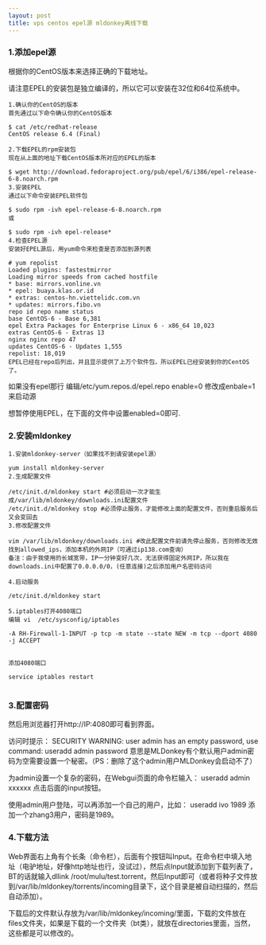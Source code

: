 ```yaml
---
layout: post
title: vps centos epel源 mldonkey离线下载
---
```

### 1.添加epel源

根据你的CentOS版本来选择正确的下载地址。

请注意EPEL的安装包是独立编译的，所以它可以安装在32位和64位系统中。

```
1.确认你的CentOS的版本
首先通过以下命令确认你的CentOS版本

$ cat /etc/redhat-release
CentOS release 6.4 (Final)

2.下载EPEL的rpm安装包
现在从上面的地址下载CentOS版本所对应的EPEL的版本

$ wget http://download.fedoraproject.org/pub/epel/6/i386/epel-release-6-8.noarch.rpm
3.安装EPEL
通过以下命令安装EPEL软件包

$ sudo rpm -ivh epel-release-6-8.noarch.rpm
或

$ sudo rpm -ivh epel-release*
4.检查EPEL源
安装好EPEL源后，用yum命令来检查是否添加到源列表

# yum repolist
Loaded plugins: fastestmirror
Loading mirror speeds from cached hostfile
* base: mirrors.vonline.vn
* epel: buaya.klas.or.id
* extras: centos-hn.viettelidc.com.vn
* updates: mirrors.fibo.vn
repo id repo name status
base CentOS-6 - Base 6,381
epel Extra Packages for Enterprise Linux 6 - x86_64 10,023
extras CentOS-6 - Extras 13
nginx nginx repo 47
updates CentOS-6 - Updates 1,555
repolist: 18,019
EPEL已经在repo后列出，并且显示提供了上万个软件包，所以EPEL已经安装到你的CentOS了。
```
如果没有epel那行 编辑/etc/yum.repos.d/epel.repo  enable=0 修改成enbale=1来启动源


想暂停使用EPEL，在下面的文件中设置enabled=0即可.



### 2.安装mldonkey
```
1.安装mldonkey-server（如果找不到请安装epel源）

yum install mldonkey-server
2.生成配置文件

/etc/init.d/mldonkey start #必须启动一次才能生成/var/lib/mldonkey/downloads.ini配置文件
/etc/init.d/mldonkey stop #必须停止服务，才能修改上面的配置文件，否则重启服务后又会变回去
3.修改配置文件

vim /var/lib/mldonkey/downloads.ini #改此配置文件前请先停止服务，否则修改无效
找到allowed_ips，添加本机的外网IP（可通过ip138.com查询）
备注：由于我使用的长城宽带，IP一分钟变好几次，无法获得固定外网IP，所以我在downloads.ini中配置了0.0.0.0/0，(任意连接)之后添加用户名密码访问

4.启动服务

/etc/init.d/mldonkey start

5.iptables打开4080端口
编辑 vi  /etc/sysconfig/iptables  

-A RH-Firewall-1-INPUT -p tcp -m state --state NEW -m tcp --dport 4080 -j ACCEPT


添加4080端口

service iptables restart


```


### 3.配置密码

然后用浏览器打开http://IP:4080即可看到界面。

访问时提示：
SECURITY WARNING: user admin has an empty password, use command: useradd admin password
意思是MLDonkey有个默认用户admin密码为空需要设置一个秘密。（PS：删除了这个admin用户MLDonkey会启动不了）

为admin设置一个复杂的密码，在Webgui页面的命令栏输入：
useradd admin xxxxxx
点击后面的input按钮。

使用admin用户登陆，可以再添加一个自己的用户，比如：
useradd ivo 1989
添加一个zhang3用户，密码是1989。

### 4.下载方法

Web界面右上角有个长条（命令栏），后面有个按钮叫Input。在命令栏中填入地址（电驴地址，好像http地址也行，没试过），然后点Input就添加到下载列表了，BT的话就输入dllink /root/mulu/test.torrent，然后Input即可（或者将种子文件放到/var/lib/mldonkey/torrents/incoming目录下，这个目录是被自动扫描的，然后自动添加）。

下载后的文件默认存放为/var/lib/mldonkey/incoming/里面，下载的文件放在files文件夹，如果是下载的一个文件夹（bt类），就放在directories里面，当然，这些都是可以修改的。







